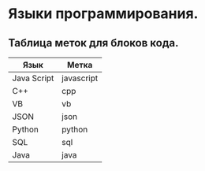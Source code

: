 # Языки программирования.

## Таблица меток для блоков кода.

| Язык | Метка |
| -----|------|
| Java Script | javascript |
| C++ | cpp |
|VB|vb|
|JSON|json|
|Python|python|
|SQL|sql|
|Java|java|
